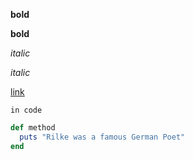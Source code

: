 **bold**

__bold__

*italic*

_italic_

[link](https://google.com)

`in code`

```ruby
def method
  puts "Rilke was a famous German Poet"
end
```